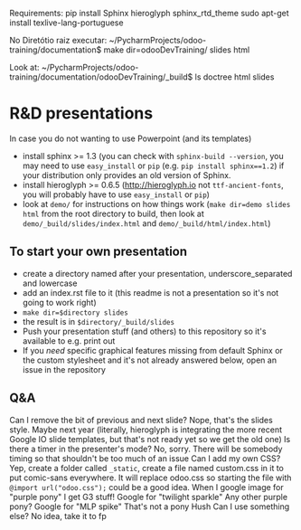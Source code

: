 Requirements:
pip install Sphinx hieroglyph sphinx_rtd_theme 
sudo apt-get install texlive-lang-portuguese



No Diretótio raiz executar:
~/PycharmProjects/odoo-training/documentation$ make dir=odooDevTraining/ slides html


Look at:
~/PycharmProjects/odoo-training/documentation/odooDevTraining/_build$ ls
doctree html  slides


R&D presentations
=================================

In case you do not wanting to use Powerpoint (and its templates)

* install sphinx >= 1.3 (you can check with ``sphinx-build --version``, you
  may need to use ``easy_install`` or ``pip``
  (e.g. ``pip install sphinx==1.2``) if your distribution only provides an
  old version of Sphinx.
* install hieroglyph >= 0.6.5 (http://hieroglyph.io not ``ttf-ancient-fonts``,
  you will probably have to use ``easy_install`` or ``pip``)
* look at `demo/` for instructions on how things work (``make dir=demo slides 
  html`` from the root directory to build, then look at
  ``demo/_build/slides/index.html`` and ``demo/_build/html/index.html``)

To start your own presentation
------------------------------

* create a directory named after your presentation, underscore_separated and
  lowercase
* add an index.rst file to it (this readme is not a presentation so it's not
  going to work right)
* ``make dir=$directory slides``
* the result is in ``$directory/_build/slides``
* Push your presentation stuff (and others) to this repository so it's 
  available to e.g. print out
* If you *need* specific graphical features missing from default Sphinx or
  the custom stylesheet and it's not already answered below, open an issue
  in the repository

Q&A
---

Can I remove the bit of previous and next slide?
    Nope, that's the slides style. Maybe next year (literally, hieroglyph
    is integrating the more recent Google IO slide templates, but that's
    not ready yet so we get the old one)
Is there a timer in the presenter's mode?
    No, sorry. There will be somebody timing so that shouldn't be too
    much of an issue
Can I add my own CSS?
    Yep, create a folder called ``_static``, create a file named custom.css in
    it to put comic-sans everywhere. It will replace odoo.css so starting the
    file with ``@import url("odoo.css");`` could be a good idea.
When I google image for "purple pony" I get G3 stuff!
    Google for "twilight sparkle"
Any other purple pony?
    Google for "MLP spike"
That's not a pony
    Hush
Can I use something else?
    No idea, take it to fp
